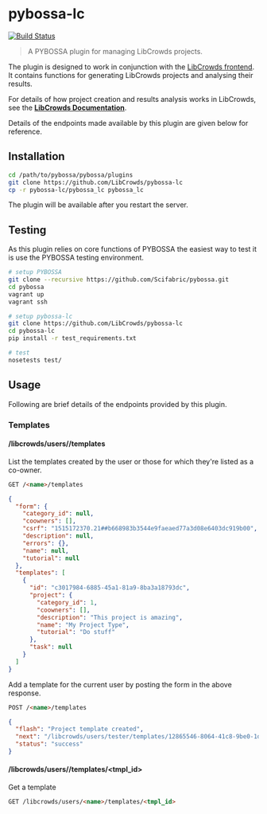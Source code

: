 # pybossa-lc

[![Build Status](https://travis-ci.org/LibCrowds/pybossa-lc.svg?branch=master)](https://travis-ci.org/LibCrowds/pybossa-lc)

> A PYBOSSA plugin for managing LibCrowds projects.

The plugin is designed to work in conjunction with the
[LibCrowds frontend](https://github.com/LibCrowds/libcrowds). It contains
functions for generating LibCrowds projects and analysing their results.

For details of how project creation and results analysis works in LibCrowds,
see the [**LibCrowds Documentation**](https://docs.libcrowds.com).

Details of the endpoints made available by this plugin are given below for
reference.

## Installation

``` bash
cd /path/to/pybossa/pybossa/plugins
git clone https://github.com/LibCrowds/pybossa-lc
cp -r pybossa-lc/pybossa_lc pybossa_lc
```

The plugin will be available after you restart the server.

## Testing

As this plugin relies on core functions of PYBOSSA the easiest way to test
it is use the PYBOSSA testing environment.

``` bash
# setup PYBOSSA
git clone --recursive https://github.com/Scifabric/pybossa.git
cd pybossa
vagrant up
vagrant ssh

# setup pybossa-lc
git clone https://github.com/LibCrowds/pybossa-lc
cd pybossa-lc
pip install -r test_requirements.txt

# test
nosetests test/
```

## Usage

Following are brief details of the endpoints provided by this plugin.

### Templates

#### /libcrowds/users/<name>/templates

List the templates created by the user or those for which they're listed as
a co-owner.

```html
GET /<name>/templates
```

```json
{
  "form": {
    "category_id": null,
    "coowners": [],
    "csrf": "1515172370.21##b668983b3544e9faeaed77a3d08e6403dc919b00",
    "description": null,
    "errors": {},
    "name": null,
    "tutorial": null
  },
  "templates": [
    {
      "id": "c3017984-6885-45a1-81a9-8ba3a18793dc",
      "project": {
        "category_id": 1,
        "coowners": [],
        "description": "This project is amazing",
        "name": "My Project Type",
        "tutorial": "Do stuff"
      },
      "task": null
    }
  ]
}
```

Add a template for the current user by posting the form in the above response.

```html
POST /<name>/templates
```

```json
{
  "flash": "Project template created",
  "next": "/libcrowds/users/tester/templates/12865546-8064-41c8-9be0-1d4f9b5a3182",
  "status": "success"
}
```

#### /libcrowds/users/<name>/templates/<tmpl_id>

Get a template

```html
GET /libcrowds/users/<name>/templates/<tmpl_id>
```

```json

```


